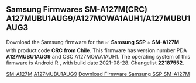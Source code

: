 <h2>Samsung Firmwares SM-A127M(CRC) A127MUBU1AUG9/A127MOWA1AUH1/A127MUBU1AUG3</h2>
Download the Samsung firmware for the ✅ <strong>Samsung SSP </strong> ⭐ <strong>SM-A127M</strong> with product code <strong>CRC</strong> <strong> from Chile</strong>. This firmware has version number PDA <strong>A127MUBU1AUG9</strong> and CSC A127MOWA1AUH1. The operating system of this firmware is Android R , with build date 2021-08-28. Changelist <strong>22187552</strong>.


[SM-A127M](https://samfirm.shop/samsung/model/SM-A127M)
[A127MUBU1AUG9](https://samfirm.shop/samsung/pda/A127MUBU1AUG9)
[Download Firmware Samsung SSP SM-A127M](https://samfirm.shop/samsung/firmware/452929)
